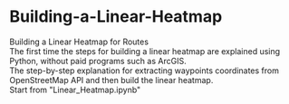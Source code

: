 # Building-a-Linear-Heatmap
Building a Linear Heatmap for Routes<br>
The first time the steps for building a linear heatmap are explained using Python, without paid programs such as ArcGIS.<br>
The step-by-step explanation for extracting waypoints coordinates from OpenStreetMap API and then build the linear heatmap.<br>
Start from "Linear_Heatmap.ipynb" 
